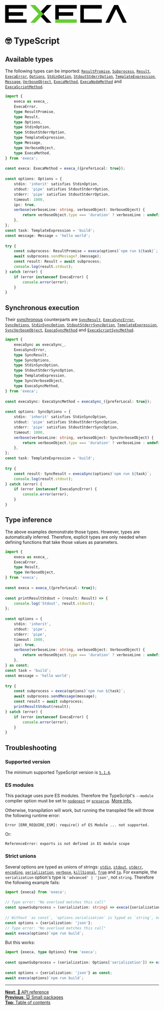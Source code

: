 <picture>
	<source media="(prefers-color-scheme: dark)" srcset="../media/logo_dark.svg">
	<img alt="execa logo" src="../media/logo.svg" width="400">
</picture>
<br>

# 🤓 TypeScript

## Available types

The following types can be imported: [`ResultPromise`](api.md#return-value), [`Subprocess`](api.md#subprocess), [`Result`](api.md#result), [`ExecaError`](api.md#execaerror), [`Options`](api.md#options-1), [`StdinOption`](api.md#optionsstdin), [`StdoutStderrOption`](api.md#optionsstdout), [`TemplateExpression`](api.md#execacommand), [`Message`](api.md#subprocesssendmessagemessage-sendmessageoptions), [`VerboseObject`](api.md#verbose-object), [`ExecaMethod`](api.md#execaoptions), [`ExecaNodeMethod`](api.md#execanodeoptions) and [`ExecaScriptMethod`](api.md#options).

```ts
import {
	execa as execa_,
	ExecaError,
	type ResultPromise,
	type Result,
	type Options,
	type StdinOption,
	type StdoutStderrOption,
	type TemplateExpression,
	type Message,
	type VerboseObject,
	type ExecaMethod,
} from 'execa';

const execa: ExecaMethod = execa_({preferLocal: true});

const options: Options = {
	stdin: 'inherit' satisfies StdinOption,
	stdout: 'pipe' satisfies StdoutStderrOption,
	stderr: 'pipe' satisfies StdoutStderrOption,
	timeout: 1000,
	ipc: true,
	verbose(verboseLine: string, verboseObject: VerboseObject) {
		return verboseObject.type === 'duration' ? verboseLine : undefined;
	},
};
const task: TemplateExpression = 'build';
const message: Message = 'hello world';

try {
	const subprocess: ResultPromise = execa(options)`npm run ${task}`;
	await subprocess.sendMessage?.(message);
	const result: Result = await subprocess;
	console.log(result.stdout);
} catch (error) {
	if (error instanceof ExecaError) {
		console.error(error);
	}
}
```

## Synchronous execution

Their [synchronous](#synchronous-execution) counterparts are [`SyncResult`](api.md#result), [`ExecaSyncError`](api.md#execasyncerror), [`SyncOptions`](api.md#options-1), [`StdinSyncOption`](api.md#optionsstdin), [`StdoutStderrSyncOption`](api.md#optionsstdout), [`TemplateExpression`](api.md#execacommand), [`SyncVerboseObject`](api.md#verbose-object), [`ExecaSyncMethod`](api.md#execasyncoptions) and [`ExecaScriptSyncMethod`](api.md#syncoptions).

```ts
import {
	execaSync as execaSync_,
	ExecaSyncError,
	type SyncResult,
	type SyncOptions,
	type StdinSyncOption,
	type StdoutStderrSyncOption,
	type TemplateExpression,
	type SyncVerboseObject,
	type ExecaSyncMethod,
} from 'execa';

const execaSync: ExecaSyncMethod = execaSync_({preferLocal: true});

const options: SyncOptions = {
	stdin: 'inherit' satisfies StdinSyncOption,
	stdout: 'pipe' satisfies StdoutStderrSyncOption,
	stderr: 'pipe' satisfies StdoutStderrSyncOption,
	timeout: 1000,
	verbose(verboseLine: string, verboseObject: SyncVerboseObject) {
		return verboseObject.type === 'duration' ? verboseLine : undefined;
	},
};
const task: TemplateExpression = 'build';

try {
	const result: SyncResult = execaSync(options)`npm run ${task}`;
	console.log(result.stdout);
} catch (error) {
	if (error instanceof ExecaSyncError) {
		console.error(error);
	}
}
```

## Type inference

The above examples demonstrate those types. However, types are automatically inferred. Therefore, explicit types are only needed when defining functions that take those values as parameters.

```ts
import {
	execa as execa_,
	ExecaError,
	type Result,
	type VerboseObject,
} from 'execa';

const execa = execa_({preferLocal: true});

const printResultStdout = (result: Result) => {
	console.log('Stdout', result.stdout);
};

const options = {
	stdin: 'inherit',
	stdout: 'pipe',
	stderr: 'pipe',
	timeout: 1000,
	ipc: true,
	verbose(verboseLine: string, verboseObject: VerboseObject) {
		return verboseObject.type === 'duration' ? verboseLine : undefined;
	},
} as const;
const task = 'build';
const message = 'hello world';

try {
	const subprocess = execa(options)`npm run ${task}`;
	await subprocess.sendMessage(message);
	const result = await subprocess;
	printResultStdout(result);
} catch (error) {
	if (error instanceof ExecaError) {
		console.error(error);
	}
}
```

## Troubleshooting

### Supported version

The minimum supported TypeScript version is [`5.1.6`](https://github.com/microsoft/TypeScript/releases/tag/v5.1.6).

### ES modules

This package uses pure ES modules. Therefore the TypeScript's `--module` compiler option must be set to [`nodenext`](https://www.typescriptlang.org/docs/handbook/modules/reference.html#node16-nodenext) or [`preserve`](https://www.typescriptlang.org/docs/handbook/modules/reference.html#preserve). [More info.](https://gist.github.com/sindresorhus/a39789f98801d908bbc7ff3ecc99d99c)

Otherwise, transpilation will work, but running the transpiled file will throw the following runtime error:

```
Error [ERR_REQUIRE_ESM]: require() of ES Module ... not supported.
```

Or:

```
ReferenceError: exports is not defined in ES module scope
```

### Strict unions

Several options are typed as unions of strings: [`stdin`](api.md#optionsstdin), [`stdout`](api.md#optionsstdout), [`stderr`](api.md#optionsstderr), [`encoding`](api.md#optionsencoding), [`serialization`](api.md#optionsserialization), [`verbose`](api.md#optionsverbose), [`killSignal`](api.md#optionskillsignal), [`from`](api.md#pipeoptionsfrom) and [`to`](api.md#pipeoptionsto). For example, the `serialization` option's type is `'advanced' | 'json'`, not `string`. Therefore the following example fails:

```ts
import {execa} from 'execa';

// Type error: "No overload matches this call"
const spawnSubprocess = (serialization: string) => execa({serialization})`npm run build`;

// Without `as const`, `options.serialization` is typed as `string`, not `'json'`
const options = {serialization: 'json'};
// Type error: "No overload matches this call"
await execa(options)`npm run build`;
```

But this works:

```ts
import {execa, type Options} from 'execa';

const spawnSubprocess = (serialization: Options['serialization']) => execa({serialization})`npm run build`;

const options = {serialization: 'json'} as const;
await execa(options)`npm run build`;
```

<hr>

[**Next**: 📔 API reference](api.md)\
[**Previous**: 🐭 Small packages](small.md)\
[**Top**: Table of contents](../readme.md#documentation)

